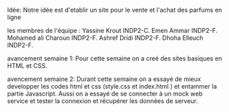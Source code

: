 Idée: Notre idée est d'etablir un site pour le vente et l'achat des parfums en ligne

les membres de l'équipe : 
Yassine Krout INDP2-C.
Emen Ammar INDP2-F.
Mohamed ali Charoun INDP2-F.
Ashref Dridi INDP2-F.
Dhoha Elleuch INDP2-F.

avancement semaine 1:
Pour cette semaine on a creé des sites basiques en HTML et CSS.

avencement semaine 2:
Durant cette semaine on a essayé de mieux developper les codes html et css (style.css et index.html ) et entammer la partie Javascript.
Aussi on a essayé de se connecter à un mock web service et tester la connexion et récupérer les données de serveur.

